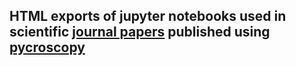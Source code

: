HTML exports of jupyter notebooks used in scientific [journal papers](https://pycroscopy.github.io/pycroscopy/papers_conferences.html)  published using [pycroscopy](https://pycroscopy.github.io/pycroscopy/about.html)
--------------------------------------------------------------------

